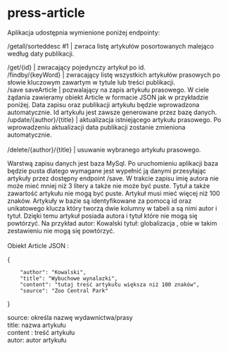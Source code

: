 # press-article

Aplikacja udostępnia wymienione poniżej endpointy:</br>

/getall/sorteddesc #1    | zwraca listę artykułów posortowanych malejąco według daty publikacji.</br>

/get/{id}                | zwracający pojedynczy artykuł po id.</br>
/findby/{keyWord}        | zwracający listę wszystkich artykułów prasowych po słowie kluczowym zawartym w tytule lub treści publikacji.</br>
/save saveArticle        | pozwalający na zapis artykułu prasowego. W ciele żądania zawieramy obiekt Article w formacie JSON jak w przykładzie poniżej.
                             Data zapisu oraz publikacji artykułu będzie wprowadzona automatycznie. Id artykułu jest zawsze generowane przez bazę danych.</br>
/update/{author}/{title} | aktualizacja istniejącego artykułu prasowego. Po wprowadzeniu aktualizacji data publikacji zostanie zmieniona automatycznie.</br>  
/delete/{author}/{title} | usuwanie wybranego artykułu prasowego.</br>

Warstwą zapisu danych jest baza MySql. Po uruchomieniu aplikacji baza będzie pusta dlatego wymagane jest wypełnić ją danymi przesyłając artykuły przez
dostępny endpoint /save. W trakcie zapisu imię autora nie może mieć mniej niż 3 litery a także nie może być puste. Tytuł a także zawartość artykułu
nie mogą być puste. Artykuł musi mieć więcej niż 100 znaków.
Artykuły w bazie są identyfikowane za pomocą id oraz unikatowego klucza który tworzą dwie kolumny w tabeli a są nimi autor i tytuł. Dzięki temu
artykuł posiada autora i tytuł które nie mogą się powtórzyć. Na przykład autor: Kowalski tytuł: globalizacja , obie w takim zestawieniu nie mogą
się powtórzyć.</br>
</br>
Obiekt Article JSON :

{
        
        "author": "Kowalski",
        "title": "Wybuchowe wynalazki",
        "content": "tutaj treść artykułu większa niż 100 znaków",
        "source": "Zoo Central Park" 
}

source: określa nazwę wydawnictwa/prasy</br>
title: nazwa artykułu</br>
content : treść artykułu</br>
autor: autor artykułu</br>

